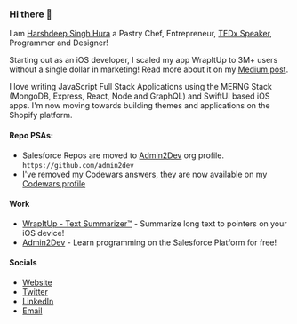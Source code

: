 ### Hi there 👋
I am [Harshdeep Singh Hura](https://harshdeephura.com) a Pastry Chef, Entrepreneur, [TEDx Speaker](https://www.youtube.com/watch?v=ty-inz18kzQ), Programmer and Designer! 

Starting out as an iOS developer, I scaled my app WrapItUp to 3M+ users without a single dollar in marketing! Read more about it on my [Medium post](https://medium.com/@kinngh/refusing-20m-in-acquisition-1-5m-users-and-the-story-of-how-i-built-it-all-for-99-year-1351e624e62f?source=---------3------------------).

I love writing JavaScript Full Stack Applications using the MERNG Stack (MongoDB, Express, React, Node and GraphQL) and SwiftUI based iOS apps. I'm now moving towards building themes and applications on the Shopify platform.


#### Repo PSAs:
- Salesforce Repos are moved to [Admin2Dev](https://github.com/admin2dev) org profile. `https://github.com/admin2dev`
- I've removed my Codewars answers, they are now available on my [Codewars profile](https://www.codewars.com/users/kinngh)

#### Work
- [WrapItUp - Text Summarizer™](https://apps.apple.com/app/id1017676504) - Summarize long text to pointers on your iOS device!
- [Admin2Dev](https://admin2dev.com) - Learn programming on the Salesforce Platform for free!

#### Socials
- [Website](https://harshdeephura.com)
- [Twitter](https://twitter.com/kinngh)
- [LinkedIn](https://www.linkedin.com/in/theharshdeep/)
- [Email](mailto:harshdeephura@heuramedia.com)
